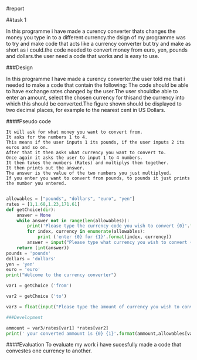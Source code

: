 #report

##task 1


In this programme i have made a curency converter thats changes the money you type in to a different currency.the dsign of my programme was to try and make code that acts like a currency converter but try and make as short as i could.the code needed to convert money from euro, yen, pounds and dollars.the user need a code that works and is easy to use. 

###Design


In this programme I have made a curency converter.the user told me that i needed to make a code that contain the following:
The code should be able to have exchange rates changed by the user.The user shouldbe able to enter an amount, select the chosen currency for thisand the  currency into which this should be converted.The figure shown should be displayed to two decimal places, for example to the nearest cent in US Dollars.

####Pseudo code
```
It will ask for what money you want to convert from.
It asks for the numbers 1 to 4.
This means if the user inputs 1 its pounds, if the user inputs 2 its euros and so on.
After that it then asks what currency you want to convert to.
Once again it asks the user to input 1 to 4 numbers.
It then takes the numbers (Rates) and multiplys then together.
It then prints out the answer.
The answer is the value of the two numbers you just multiplyed.
If you enter you want to convert from pounds, to pounds it just prints the number you entered.
```




```python

allowables = ["pounds", "dollars", "euro", "yen"]
rates = [1,1.68,1.23,171.61]
def getChoice(dir):
    answer = None
    while answer not in range(len(allowables)):
        print('Please type the currency code you wish to convert {0}'.format(dir))
        for index, currency in enumerate(allowables):
            print ('enter {0} for {1}'.format(index, currency))
        answer = input("Please type what currency you wish to convert {0} ".format(dir))
    return (int(answer))
pounds = 'pounds'
dollars = 'dollars'
yen = 'yen'
euro = 'euro'
print("Welcome to the currency converter")

var1 = getChoice ('from')

var2 = getChoice ('to')

var3 = float(input("Please type the amount of currency you wish to convert "))

###Development 

ammount = var3/rates[var1] *rates[var2]
print(' your converted ammount is {0} {1}'.format(ammount,allowables[var2]))
```
####Evaluation
To evaluate my work i have sucesfully made a code that convestes one currency to another.




